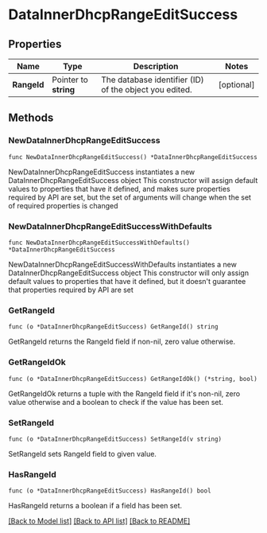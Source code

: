 # DataInnerDhcpRangeEditSuccess

## Properties

Name | Type | Description | Notes
------------ | ------------- | ------------- | -------------
**RangeId** | Pointer to **string** | The database identifier (ID) of the object you edited. | [optional] 

## Methods

### NewDataInnerDhcpRangeEditSuccess

`func NewDataInnerDhcpRangeEditSuccess() *DataInnerDhcpRangeEditSuccess`

NewDataInnerDhcpRangeEditSuccess instantiates a new DataInnerDhcpRangeEditSuccess object
This constructor will assign default values to properties that have it defined,
and makes sure properties required by API are set, but the set of arguments
will change when the set of required properties is changed

### NewDataInnerDhcpRangeEditSuccessWithDefaults

`func NewDataInnerDhcpRangeEditSuccessWithDefaults() *DataInnerDhcpRangeEditSuccess`

NewDataInnerDhcpRangeEditSuccessWithDefaults instantiates a new DataInnerDhcpRangeEditSuccess object
This constructor will only assign default values to properties that have it defined,
but it doesn't guarantee that properties required by API are set

### GetRangeId

`func (o *DataInnerDhcpRangeEditSuccess) GetRangeId() string`

GetRangeId returns the RangeId field if non-nil, zero value otherwise.

### GetRangeIdOk

`func (o *DataInnerDhcpRangeEditSuccess) GetRangeIdOk() (*string, bool)`

GetRangeIdOk returns a tuple with the RangeId field if it's non-nil, zero value otherwise
and a boolean to check if the value has been set.

### SetRangeId

`func (o *DataInnerDhcpRangeEditSuccess) SetRangeId(v string)`

SetRangeId sets RangeId field to given value.

### HasRangeId

`func (o *DataInnerDhcpRangeEditSuccess) HasRangeId() bool`

HasRangeId returns a boolean if a field has been set.


[[Back to Model list]](../README.md#documentation-for-models) [[Back to API list]](../README.md#documentation-for-api-endpoints) [[Back to README]](../README.md)


